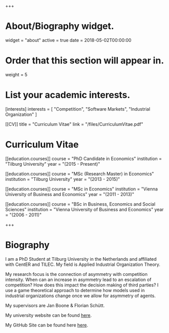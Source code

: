 +++
# About/Biography widget.
widget = "about"
active = true
date = 2018-05-02T00:00:00

# Order that this section will appear in.
weight = 5

# List your academic interests.
[interests]
  interests = [
    "Competition",
    "Software Markets",
    "Industrial Organization"
  ]

[[CV]]
  title = "Curriculum Vitae"
  link = "/files/CurriculumVitae.pdf"

# Curriculum Vitae
[[education.courses]]
  course = "PhD Candidate in Economics"
  institution = "Tilburg University"
  year = "(2015 - Present)"

[[education.courses]]
  course = "MSc (Research Master) in Economics"
  institution = "Tilburg University"
  year = "(2013 - 2015)"

[[education.courses]]
  course = "MSc in Economics"
  institution = "Vienna University of Business and Economics"
  year = "(2011 - 2013)"

[[education.courses]]
  course = "BSc in Business, Economics and Social Sciences"
  institution = "Vienna University of Business and Economics"
  year = "(2006 - 2011)"

+++

# Biography

I am a PhD Student at Tilburg University in the Netherlands and affiliated with CentER and TILEC. My field is Applied Industrial Organization Theory.

My research focus is the connection of asymmetry with competition intensity. When can an increase in asymmetry lead to an escalation of competition? How does this impact the decision making of third parties? I use a game theoretical approach to determine how models used in industrial organizations change once we allow for asymmetry of agents.

My supervisors are Jan Boone & Florian Schütt.

My university website can be found [here](https://www.tilburguniversity.edu/webwijs/show/c.fiedler.htm).

My GitHub Site can be found here [here](https://github.com/clemensfiedler).
